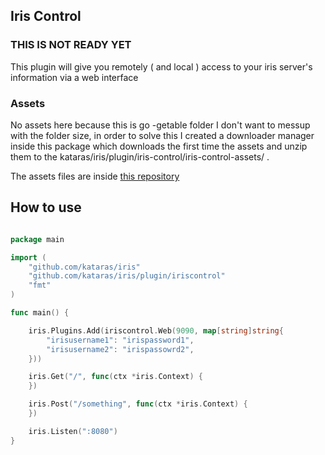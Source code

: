 ## Iris Control

### THIS IS NOT READY YET

This plugin will give you remotely ( and local ) access to your iris server's information via a web interface


### Assets
No assets here because this is go -getable folder I don't want to messup with the folder size, in order to solve this
I created a downloader manager inside this package which downloads the first time the assets and unzip them to the kataras/iris/plugin/iris-control/iris-control-assets/ .



The assets files are inside [this repository](https://github.com/iris-contrib/iris-control-assets)


## How to use

```go

package main

import (
	"github.com/kataras/iris"
	"github.com/kataras/iris/plugin/iriscontrol"
    "fmt"
)

func main() {

	iris.Plugins.Add(iriscontrol.Web(9090, map[string]string{
		"irisusername1": "irispassword1",
		"irisusername2": "irispassowrd2",
	}))

	iris.Get("/", func(ctx *iris.Context) {
	})

	iris.Post("/something", func(ctx *iris.Context) {
	})

	iris.Listen(":8080")
}



```
